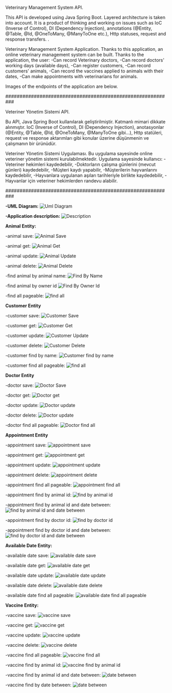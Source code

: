 Veterinary Management System API.

This API is developed using Java Spring Boot.
Layered architecture is taken into account. 
It is a product of thinking and working on 
issues such as IoC (Inverse of Control), DI (Dependency Injection), 
annotations (@Entity, @Table, @Id, @OneToMany, @ManyToOne etc.), 
Http statuses, request and response transfers. .


Veterinary Management System Application.
Thanks to this application, an online veterinary management system can be built.
Thanks to the application, the user:
-Can record Veterinary doctors,
-Can record doctors' working days (available days),
-Can register customers,
-Can record customers' animals,
-Can record the vaccines applied to animals with their dates,
-Can make appointments with veterinarians for animals.

Images of the endpoints of the application are below.

###########################################################

Veteriner Yönetim Sistemi API.

Bu API, Java Spring Boot kullanılarak geliştirilmiştir.
Katmanlı mimari dikkate alınmıştır. IoC (Inverse of Control), 
DI (Dependency Injection), anotasyonlar (@Entity, @Table, @Id, @OneToMany, @ManyToOne gibi...), 
Http statüleri, request ve response aktarımları gibi konular üzerine 
düşünmenin ve çalışmanın bir ürünüdür.


Veteriner Yönetim Sistemi Uygulaması.
Bu uygulama sayesinde online veteriner yönetim sistemi kurulabilmektedir.
Uygulama sayesinde kullanıcı:
-Veteriner hekimleri kaydedebilir,
-Doktorların çalışma günlerini (mevcut günleri) kaydedebilir,
-Müşteri kaydı yapabilir,
-Müşterilerin hayvanlarını kaydedebilir,
-Hayvanlara uygulanan aşıları tarihleriyle birlikte kaydedebilir,
-Hayvanlar için veteriner hekimlerden randevu alabilir.


###########################################################

**-UML Diagram:**
![Uml Diagram](vet_management_endpoints_ss/vet_management_uml_diagram.png)

**-Application description:**
![Description](vet_management_endpoints_ss/vet_management_description.png)

**Animal Entity:**

-animal save:
![Animal Save](vet_management_endpoints_ss/animal/animal_save.png)

-animal get:
![Animal Get](vet_management_endpoints_ss/animal/animal_get.png)

-animal update:
![Animal Update](vet_management_endpoints_ss/animal/animal_update.png)

-animal delete:
![Animal Delete](vet_management_endpoints_ss/animal/animal_delete.png)

-find animal by animal name:
![Find By Name](vet_management_endpoints_ss/animal/animal_findByName.png)

-find animal by owner id
![Find By Owner Id](vet_management_endpoints_ss/animal/animal_findByOwnerId.png)

-find all pageable:
![find all](vet_management_endpoints_ss/animal/animal_pageable_response.png)


**Customer Entity**

-customer save:
![Customer Save](vet_management_endpoints_ss/customer/customer_save.png)

-customer get:
![Customer Get](vet_management_endpoints_ss/customer/customer_get.png)

-customer update:
![Customer Update](vet_management_endpoints_ss/customer/customer_update.png)

-customer delete:
![Customer Delete](vet_management_endpoints_ss/customer/customer_delete.png)

-customer find by name:
![Customer find by name](vet_management_endpoints_ss/customer/customer_findByName.png)

-customer find all pageable:
![find all ](vet_management_endpoints_ss/customer/customer_pageable_response.png)


**Doctor Entity**

-doctor save:
![Doctor Save](vet_management_endpoints_ss/doctor/doctor_save.png)

-doctor get:
![Doctor get](vet_management_endpoints_ss/doctor/doctor_get.png)

-doctor update:
![Doctor update](vet_management_endpoints_ss/doctor/doctor_update.png)

-doctor delete:
![Doctor update](vet_management_endpoints_ss/doctor/doctor_delete.png)

-doctor find all pageable:
![Doctor find all](vet_management_endpoints_ss/doctor/doctor_pageable_response.png)


**Appointment Entity**

-appointment save:
![appointment save](vet_management_endpoints_ss/appointment/appointment_save.png)

-appointment get:
![appointment get](vet_management_endpoints_ss/appointment/appointment_get.png)

-appointment update:
![appointment update](vet_management_endpoints_ss/appointment/appointment_update.png)

-appointment delete:
![appointment delete](vet_management_endpoints_ss/appointment/appointment_delete.png)

-appointment find all pageable:
![appointment find all](vet_management_endpoints_ss/appointment/appointment_pageable_response.png)

-appointment find by animal id:
![find by animal id](vet_management_endpoints_ss/appointment/appointment_findByAnimalId.png)

-appointment find by animal id and date between:
![find by animal id and date between](vet_management_endpoints_ss/appointment/appointment_findByAnimalIdAndDateBetween.png)

-appointment find by doctor id:
![find by doctor id](vet_management_endpoints_ss/appointment/appointment_findByDoctorId.png)

-appointment find by doctor id and date between:
![find by doctor id and date between](vet_management_endpoints_ss/appointment/appointment_findByDoctorIdAndDateBetween.png)


**Available Date Entity:**

-available date save:
![available date save](vet_management_endpoints_ss/available_date/available_date_save.png)

-available date get:
![available date get](vet_management_endpoints_ss/available_date/available_date_get.png)

-available date update:
![available date update](vet_management_endpoints_ss/available_date/available_date_update.png)

-available date delete:
![available date delete](vet_management_endpoints_ss/available_date/available_date_delete.png)

-available date find all pageable:
![available date find all pageable](vet_management_endpoints_ss/available_date/available_date_pageable_response.png)


**Vaccine Entity:**

-vaccine save:
![vaccine save](vet_management_endpoints_ss/vaccine/vaccine_save.png)

-vaccine get:
![vaccine get](vet_management_endpoints_ss/vaccine/vaccine_get.png)

-vaccine update:
![vaccine update](vet_management_endpoints_ss/vaccine/vaccine_update.png)

-vaccine delete:
![vaccine delete](vet_management_endpoints_ss/vaccine/vaccine_delete.png)

-vaccine find all pageable:
![vaccine find all](vet_management_endpoints_ss/vaccine/vaccine_pageable_response.png)

-vaccine find by animal id:
![vaccine find by animal id](vet_management_endpoints_ss/vaccine/vaccine_findByAnimalId.png)

-vaccine find by animal id and date between:
![date between](vet_management_endpoints_ss/vaccine/vaccine_findByAnimalIdAndDateBetween.png)

-vaccine find by date between:
![date between](vet_management_endpoints_ss/vaccine/vaccine_findByDateBetween.png)